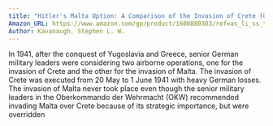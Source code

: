 ```yaml
---
title: "Hitler's Malta Option: A Comparison of the Invasion of Crete (Operation Merkur) and the Proposed Invasion of Malta (Operation Hercules)"
Amazon_URL: https://www.amazon.com/gp/product/1608880303/ref=as_li_ss_tl?ie=UTF8&linkCode=ll1&tag=internetbo00a-20
Author: Kavanaugh, Stephen L. W.
---
```

In 1941, after the conquest of Yugoslavia and Greece, senior German military leaders were considering two airborne operations, one for the invasion of Crete and the other for the invasion of Malta. The invasion of Crete was executed from 20 May to 1 June 1941 with heavy German losses. The invasion of Malta never took place even though the senior military leaders in the Oberkommando der Wehrmacht (OKW) recommended invading Malta over Crete because of its strategic importance, but were overridden 